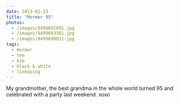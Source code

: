 ```yaml
---
date: 2013-02-23
title: "Mormor 95"
photos:
  - /images/8499691691.jpg
  - /images/8499693361.jpg
  - /images/8499690011.jpg
tags:
  - mormor
  - teo
  - kim
  - black & white
  - linköping
---
```


My grandmother, the best grandma in the whole world turned 95 and celebrated with a party last weekend. xoxo
